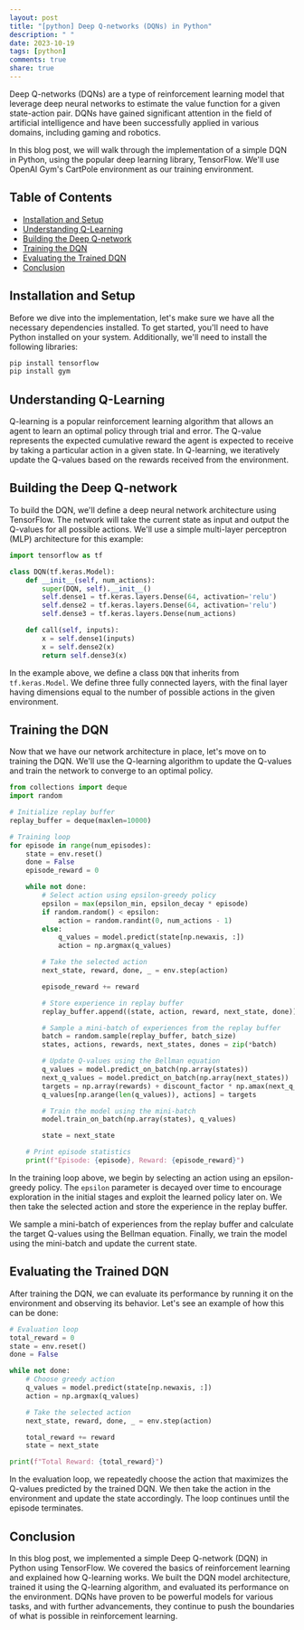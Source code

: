 ```yaml
---
layout: post
title: "[python] Deep Q-networks (DQNs) in Python"
description: " "
date: 2023-10-19
tags: [python]
comments: true
share: true
---
```


Deep Q-networks (DQNs) are a type of reinforcement learning model that leverage deep neural networks to estimate the value function for a given state-action pair. DQNs have gained significant attention in the field of artificial intelligence and have been successfully applied in various domains, including gaming and robotics.

In this blog post, we will walk through the implementation of a simple DQN in Python, using the popular deep learning library, TensorFlow. We'll use OpenAI Gym's CartPole environment as our training environment.

## Table of Contents
- [Installation and Setup](#installation-and-setup)
- [Understanding Q-Learning](#understanding-q-learning)
- [Building the Deep Q-network](#building-the-deep-q-network)
- [Training the DQN](#training-the-dqn)
- [Evaluating the Trained DQN](#evaluating-the-trained-dqn)
- [Conclusion](#conclusion)

## Installation and Setup

Before we dive into the implementation, let's make sure we have all the necessary dependencies installed. To get started, you'll need to have Python installed on your system. Additionally, we'll need to install the following libraries:

```bash
pip install tensorflow
pip install gym
```

## Understanding Q-Learning

Q-learning is a popular reinforcement learning algorithm that allows an agent to learn an optimal policy through trial and error. The Q-value represents the expected cumulative reward the agent is expected to receive by taking a particular action in a given state. In Q-learning, we iteratively update the Q-values based on the rewards received from the environment.

## Building the Deep Q-network

To build the DQN, we'll define a deep neural network architecture using TensorFlow. The network will take the current state as input and output the Q-values for all possible actions. We'll use a simple multi-layer perceptron (MLP) architecture for this example:

```python
import tensorflow as tf

class DQN(tf.keras.Model):
    def __init__(self, num_actions):
        super(DQN, self).__init__()
        self.dense1 = tf.keras.layers.Dense(64, activation='relu')
        self.dense2 = tf.keras.layers.Dense(64, activation='relu')
        self.dense3 = tf.keras.layers.Dense(num_actions)

    def call(self, inputs):
        x = self.dense1(inputs)
        x = self.dense2(x)
        return self.dense3(x)
```

In the example above, we define a class `DQN` that inherits from `tf.keras.Model`. We define three fully connected layers, with the final layer having dimensions equal to the number of possible actions in the given environment.

## Training the DQN

Now that we have our network architecture in place, let's move on to training the DQN. We'll use the Q-learning algorithm to update the Q-values and train the network to converge to an optimal policy.

```python
from collections import deque
import random

# Initialize replay buffer
replay_buffer = deque(maxlen=10000)

# Training loop
for episode in range(num_episodes):
    state = env.reset()
    done = False
    episode_reward = 0

    while not done:
        # Select action using epsilon-greedy policy
        epsilon = max(epsilon_min, epsilon_decay * episode)
        if random.random() < epsilon:
            action = random.randint(0, num_actions - 1)
        else:
            q_values = model.predict(state[np.newaxis, :])
            action = np.argmax(q_values)

        # Take the selected action
        next_state, reward, done, _ = env.step(action)

        episode_reward += reward

        # Store experience in replay buffer
        replay_buffer.append((state, action, reward, next_state, done))

        # Sample a mini-batch of experiences from the replay buffer
        batch = random.sample(replay_buffer, batch_size)
        states, actions, rewards, next_states, dones = zip(*batch)

        # Update Q-values using the Bellman equation
        q_values = model.predict_on_batch(np.array(states))
        next_q_values = model.predict_on_batch(np.array(next_states))
        targets = np.array(rewards) + discount_factor * np.amax(next_q_values, axis=1) * (1 - np.array(dones))
        q_values[np.arange(len(q_values)), actions] = targets

        # Train the model using the mini-batch
        model.train_on_batch(np.array(states), q_values)

        state = next_state

    # Print episode statistics
    print(f"Episode: {episode}, Reward: {episode_reward}")
```

In the training loop above, we begin by selecting an action using an epsilon-greedy policy. The `epsilon` parameter is decayed over time to encourage exploration in the initial stages and exploit the learned policy later on. We then take the selected action and store the experience in the replay buffer.

We sample a mini-batch of experiences from the replay buffer and calculate the target Q-values using the Bellman equation. Finally, we train the model using the mini-batch and update the current state.

## Evaluating the Trained DQN

After training the DQN, we can evaluate its performance by running it on the environment and observing its behavior. Let's see an example of how this can be done:

```python
# Evaluation loop
total_reward = 0
state = env.reset()
done = False

while not done:
    # Choose greedy action
    q_values = model.predict(state[np.newaxis, :])
    action = np.argmax(q_values)

    # Take the selected action
    next_state, reward, done, _ = env.step(action)

    total_reward += reward
    state = next_state

print(f"Total Reward: {total_reward}")
```

In the evaluation loop, we repeatedly choose the action that maximizes the Q-values predicted by the trained DQN. We then take the action in the environment and update the state accordingly. The loop continues until the episode terminates.

## Conclusion

In this blog post, we implemented a simple Deep Q-network (DQN) in Python using TensorFlow. We covered the basics of reinforcement learning and explained how Q-learning works. We built the DQN model architecture, trained it using the Q-learning algorithm, and evaluated its performance on the environment. DQNs have proven to be powerful models for various tasks, and with further advancements, they continue to push the boundaries of what is possible in reinforcement learning.